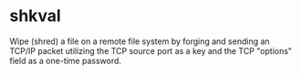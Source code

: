 # shkval

Wipe (shred) a file on a remote file system by forging and sending an TCP/IP packet utilizing the TCP source port as a key and the TCP "options" field as a one-time password.
